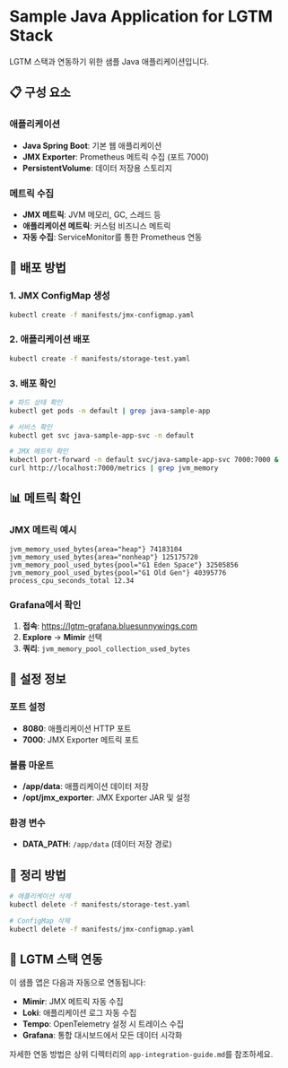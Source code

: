 # Sample Java Application for LGTM Stack

LGTM 스택과 연동하기 위한 샘플 Java 애플리케이션입니다.

## 📋 구성 요소

### 애플리케이션
- **Java Spring Boot**: 기본 웹 애플리케이션
- **JMX Exporter**: Prometheus 메트릭 수집 (포트 7000)
- **PersistentVolume**: 데이터 저장용 스토리지

### 메트릭 수집
- **JMX 메트릭**: JVM 메모리, GC, 스레드 등
- **애플리케이션 메트릭**: 커스텀 비즈니스 메트릭
- **자동 수집**: ServiceMonitor를 통한 Prometheus 연동

## 🚀 배포 방법

### 1. JMX ConfigMap 생성
```bash
kubectl create -f manifests/jmx-configmap.yaml
```

### 2. 애플리케이션 배포
```bash
kubectl create -f manifests/storage-test.yaml
```

### 3. 배포 확인
```bash
# 파드 상태 확인
kubectl get pods -n default | grep java-sample-app

# 서비스 확인
kubectl get svc java-sample-app-svc -n default

# JMX 메트릭 확인
kubectl port-forward -n default svc/java-sample-app-svc 7000:7000 &
curl http://localhost:7000/metrics | grep jvm_memory
```

## 📊 메트릭 확인

### JMX 메트릭 예시
```
jvm_memory_used_bytes{area="heap"} 74183104
jvm_memory_used_bytes{area="nonheap"} 125175720
jvm_memory_pool_used_bytes{pool="G1 Eden Space"} 32505856
jvm_memory_pool_used_bytes{pool="G1 Old Gen"} 40395776
process_cpu_seconds_total 12.34
```

### Grafana에서 확인
1. **접속**: https://lgtm-grafana.bluesunnywings.com
2. **Explore** → **Mimir** 선택
3. **쿼리**: `jvm_memory_pool_collection_used_bytes`

## 🔧 설정 정보

### 포트 설정
- **8080**: 애플리케이션 HTTP 포트
- **7000**: JMX Exporter 메트릭 포트

### 볼륨 마운트
- **/app/data**: 애플리케이션 데이터 저장
- **/opt/jmx_exporter**: JMX Exporter JAR 및 설정

### 환경 변수
- **DATA_PATH**: `/app/data` (데이터 저장 경로)

## 🧹 정리 방법

```bash
# 애플리케이션 삭제
kubectl delete -f manifests/storage-test.yaml

# ConfigMap 삭제
kubectl delete -f manifests/jmx-configmap.yaml
```

## 🔗 LGTM 스택 연동

이 샘플 앱은 다음과 자동으로 연동됩니다:

- **Mimir**: JMX 메트릭 자동 수집
- **Loki**: 애플리케이션 로그 자동 수집
- **Tempo**: OpenTelemetry 설정 시 트레이스 수집
- **Grafana**: 통합 대시보드에서 모든 데이터 시각화

자세한 연동 방법은 상위 디렉터리의 `app-integration-guide.md`를 참조하세요.